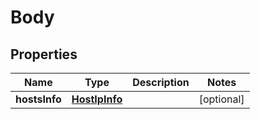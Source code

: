 
# Body

## Properties
Name | Type | Description | Notes
------------ | ------------- | ------------- | -------------
**hostsInfo** | [**HostIpInfo**](HostIpInfo.md) |  |  [optional]




